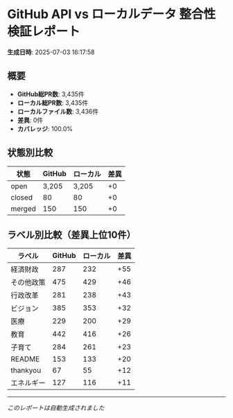 # GitHub API vs ローカルデータ 整合性検証レポート

**生成日時**: 2025-07-03 16:17:58

## 概要

- **GitHub総PR数**: 3,435件
- **ローカル総PR数**: 3,435件
- **ローカルファイル数**: 3,436件
- **差異**: 0件
- **カバレッジ**: 100.0%

## 状態別比較

| 状態 | GitHub | ローカル | 差異 |
|------|--------|----------|------|
| open | 3,205 | 3,205 | +0 |
| closed | 80 | 80 | +0 |
| merged | 150 | 150 | +0 |

## ラベル別比較（差異上位10件）

| ラベル | GitHub | ローカル | 差異 |
|--------|--------|----------|------|
| 経済財政 | 287 | 232 | +55 |
| その他政策 | 475 | 429 | +46 |
| 行政改革 | 281 | 238 | +43 |
| ビジョン | 385 | 353 | +32 |
| 医療 | 229 | 200 | +29 |
| 教育 | 442 | 416 | +26 |
| 子育て | 284 | 261 | +23 |
| README | 153 | 133 | +20 |
| thankyou | 67 | 55 | +12 |
| エネルギー | 127 | 116 | +11 |

---
*このレポートは自動生成されました*